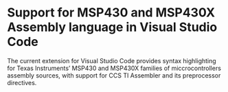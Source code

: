 # Support for MSP430 and MSP430X Assembly language in Visual Studio Code

The current extension for Visual Studio Code provides syntax highlighting for Texas Instruments’ MSP430 and MSP430X families of miccrocontrollers assembly sources, with support for CCS TI Assembler and its preprocessor directives.

